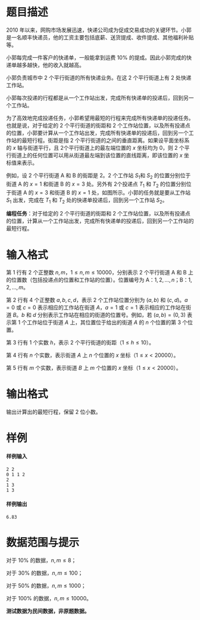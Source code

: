 
# 题目描述

$2010$ 年以来，网购市场发展迅速，快递公司成为促成交易成功的关键环节。小郭是一名顺丰快递员，他的工资主要包括底薪、送货提成、收件提成、其他福利补贴等。

小郭每完成一件客户的快递单，一般能拿到运费 $10\%$ 的提成。因此小郭完成的快递单越多越快，他的收入就越高。

小郭负责城市中 $2$ 个平行街道的所有快递业务。在这 $2$ 个平行街道上有 $2$ 处快递工作站。

小郭每次投递的行程都是从一个工作站出发，完成所有快递单的投递后，回到另一个工作站。

为了高效地完成投递任务，小郭希望用最短的行程来完成所有快递单的投递任务。也就是说，对于给定的 $2$ 个平行街道的街距和 $2$ 个工作站位置，以及所有投递点的位置，小郭要计算从一个工作站出发，完成所有快递单的投递后，回到另一个工作站的最短行程。街距是指 $2$ 个平行街道的之间的垂直距离。如果设平面坐标系的 $x$ 轴与街道平行，且 $2$个平行街道上的最左端位置的 $x$ 坐标均为 $0$，则 $2$ 个平行街道上的任何位置可以用从街道最左端到该位置的直线距离，即该位置的 $x$ 坐标值来表示。

例如，设 $2$ 个平行街道 A 和 B 的街距是 $2$。$2$ 个工作站 $S_1$和 $S_2$ 的位置分别位于街道 A 的 $x=1$ 和街道 B 的 $x=3$ 处。另外有 $2$个投递点 $T_1$ 和 $T_2$ 的位置分别位于街道 A 的 $x=3$ 和街道 B 的 $x=1$ 处，如图所示。小郭的任务就是要从工作站 $S_1$ 出发，完成在 $T_1$ 和 $T_2$ 处的快递单投递后，回到另一个工作站 $S_2$。

**编程任务**：对于给定的 $2$ 个平行街道的街距和 $2$ 个工作站位置，以及所有投递点的位置，计算从一个工作站出发，完成所有快递单的投递后，回到另一个工作站的最短行程。

# 输入格式

第 $1$ 行有 $2$ 个正整数 $n,m$，$1 \le n,m \le 10000$，分别表示 $2$ 个平行街道 A 和 B 上的位置数（包括投递点的位置和工作站的位置）。位置编号为 A：$1,2,\ldots,n$；B：$1,2,\ldots,m$。

第 $2$ 行有 $4$ 个正整数 $a,b,c,d$，表示 $2$ 个工作站位置分别为 $(a,b)$ 和 $(c,d)$。$a=0$ 或 $c=0$ 表示相应的工作站在街道 $A$，$a=1$ 或 $c=1$ 表示相应的工作站在街道 $B$。$b$ 和 $d$ 分别表示工作站在相应的街道的位置号。例如，若 $(a,b) = (0,3)$ 表示第 $1$ 个工作站位于街道 $A$ 上，其位置位于给出的街道 $A$ 的 $n$ 个位置的第 $3$ 个位置。

第 $3$ 行有 $1$ 个实数 $h$，表示 $2$ 个平行街道的街距（$1 \le h \le 10$）。

第 $4$ 行有 $n$ 个实数，表示街道 $A$ 上 $n$ 个位置的 $x$ 坐标（$1 \le x < 20000$）。

第 $5$ 行有 $m$ 个实数，表示街道 $B$ 上 $m$ 个位置的 $x$ 坐标（$1 \le x < 20000$）。

# 输出格式

输出计算出的最短行程，保留 $2$ 位小数。

# 样例

#### 样例输入

```plain
2 2
0 1 1 2
2
1 3
1 3
```

#### 样例输出

```plain
6.83
```

# 数据范围与提示

对于 $10\%$ 的数据，$n,m\le 8$；

对于 $30\%$ 的数据，$n,m\le 100$；

对于 $50\%$ 的数据，$n,m\le 1000$；

对于 $100\%$ 的数据，$n,m\le 10000$。

**测试数据为民间数据，非原题数据。**

